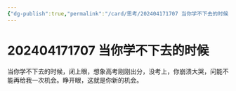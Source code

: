 ```yaml
---
{"dg-publish":true,"permalink":"/card/思考/202404171707 当你学不下去的时候/","noteIcon":"2","created":"2024-04-17T17:07:58+08:00","updated":"2025-02-14T16:40:58+08:00"}
---
```



# 202404171707 当你学不下去的时候

当你学不下去的时候，闭上眼，想象高考刚刚出分，没考上，你崩溃大哭，问能不能再给我一次机会。睁开眼，这就是你新的机会。
